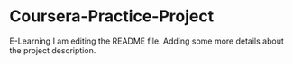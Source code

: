 # Coursera-Practice-Project
E-Learning
I am editing the README file. Adding some more details about the project description.

